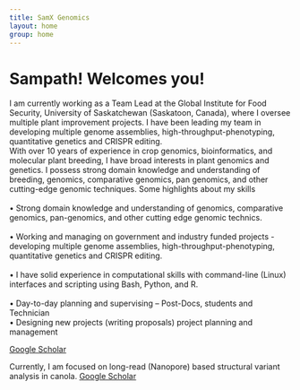 ```yaml
---
title: SamX Genomics
layout: home
group: home
---
```


# Sampath! Welcomes you!



I am currently working as a Team Lead at the Global Institute for Food Security, University of Saskatchewan (Saskatoon, Canada), where I oversee multiple plant improvement projects. I have been leading my team in developing multiple genome assemblies, high-throughput-phenotyping, quantitative genetics and CRISPR editing. <br>
With over 10 years of experience in crop genomics, bioinformatics, and molecular plant breeding, I have broad interests in plant genomics and genetics. I possess strong domain knowledge and understanding of breeding, genomics, comparative genomics, pan genomics, and other cutting-edge genomic techniques. Some highlights about my skills <br>	 
• Strong domain knowledge and understanding of genomics, comparative genomics, pan-genomics, and other cutting edge genomic technics.<br>	
• Working and managing on government and industry funded projects - developing multiple genome assemblies, high-throughput-phenotyping, quantitative genetics and CRISPR editing. <br>	
• I have solid experience in computational skills with command-line (Linux) interfaces and scripting using Bash, Python, and R. <br>	
• Day-to-day planning and supervising – Post-Docs, students and Technician <br>	
• Designing new projects (writing proposals) project planning and management <br>	

[Google Scholar](https://scholar.google.co.in/citations?user=JOuANlIAAAAJ&hl=en) <br>

Currently, I am focused on long-read (Nanopore) based structural variant analysis in canola.
[Google Scholar](https://scholar.google.co.in/citations?user=JOuANlIAAAAJ&hl=en) <br>
